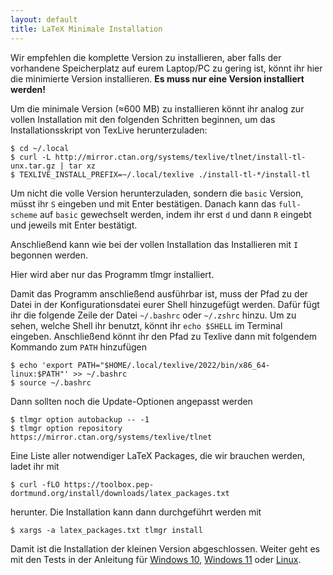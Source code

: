 ```yaml
---
layout: default
title: LaTeX Minimale Installation
---
```


Wir empfehlen die komplette Version zu installieren, aber falls der vorhandene Speicherplatz auf eurem Laptop/PC zu gering ist, könnt ihr hier die minimierte Version installieren.
**Es muss nur eine Version installiert werden!**

Um die minimale Version (≈600 MB) zu installieren könnt ihr analog zur vollen Installation mit den folgenden Schritten beginnen, um das Installationsskript von TexLive herunterzuladen:
```
$ cd ~/.local
$ curl -L http://mirror.ctan.org/systems/texlive/tlnet/install-tl-unx.tar.gz | tar xz
$ TEXLIVE_INSTALL_PREFIX=~/.local/texlive ./install-tl-*/install-tl
```
Um nicht die volle Version herunterzuladen, sondern die `basic` Version, müsst ihr `S` eingeben und mit Enter bestätigen.
Danach kann das `full-scheme` auf `basic` gewechselt werden, indem ihr erst `d` und dann `R` eingebt und jeweils mit Enter bestätigt.

Anschließend kann wie bei der vollen Installation das Installieren mit `I` begonnen werden.

Hier wird aber nur das Programm tlmgr installiert.

Damit das Programm anschließend ausführbar ist, muss der Pfad zu der Datei in der Konfigurationsdatei eurer Shell hinzugefügt werden.
Dafür fügt ihr die folgende Zeile der Datei `~/.bashrc` oder `~/.zshrc` hinzu.
Um zu sehen, welche Shell ihr benutzt, könnt ihr `echo $SHELL` im Terminal eingeben.
Anschließend könnt ihr den Pfad zu Texlive dann mit folgendem Kommando zum `PATH` hinzufügen
```
$ echo 'export PATH="$HOME/.local/texlive/2022/bin/x86_64-linux:$PATH"' >> ~/.bashrc
$ source ~/.bashrc
```
Dann sollten noch die Update-Optionen angepasst werden
```
$ tlmgr option autobackup -- -1
$ tlmgr option repository https://mirror.ctan.org/systems/texlive/tlnet
```

Eine Liste aller notwendiger LaTeX Packages, die wir brauchen werden, ladet ihr mit
```
$ curl -fLO https://toolbox.pep-dortmund.org/install/downloads/latex_packages.txt
```
herunter.
Die Installation kann dann durchgeführt werden mit
```
$ xargs -a latex_packages.txt tlmgr install
```
Damit ist die Installation der kleinen Version abgeschlossen.
Weiter geht es mit den Tests in der Anleitung für [Windows 10](/install/windows.html#test), [Windows 11](/install/windows-11.html#test) oder [Linux](/install/linux.html#test).
